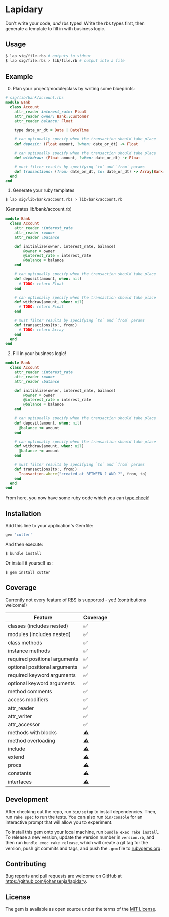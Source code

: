 # Lapidary

Don't write your code, *and* rbs types! Write the rbs types first, then generate a template to
fill in with business logic.

## Usage

```sh
$ lap sig/file.rbs # outputs to stdout
$ lap sig/file.rbs > lib/file.rb # output into a file
```

## Example

0. Plan your project/module/class by writing some blueprints:
```ruby
# sig/lib/bank/account.rbs
module Bank
  class Account
    attr_reader interest_rate: Float
    attr_reader owner: Bank::Customer
    attr_reader balance: Float

    type date_or_dt = Date | DateTime

    # can optionally specify when the transaction should take place
    def deposit: (Float amount, ?when: date_or_dt) -> Float

    # can optionally specify when the transaction should take place
    def withdraw: (Float amount, ?when: date_or_dt) -> Float

    # must filter results by specifying `to` and `from` params
    def transactions: (from: date_or_dt, to: date_or_dt) -> Array[Bank::Transaction]
  end
end
```

1. Generate your ruby templates

```sh
$ lap sig/lib/bank/account.rbs > lib/bank/account.rb
```

(Generates lib/bank/account.rb)
```ruby
module Bank
  class Account
    attr_reader :interest_rate
    attr_reader :owner
    attr_reader :balance

    def initialize(owner, interest_rate, balance)
        @owner = owner
        @interest_rate = interest_rate
        @balance = balance
    end

    # can optionally specify when the transaction should take place
    def deposit(amount, when: nil)
      # TODO: return Float
    end

    # can optionally specify when the transaction should take place
    def withdraw(amount, when: nil)
      # TODO: return Float
    end

    # must filter results by specifying `to` and `from` params
    def transactions(to:, from:)
      # TODO: return Array
    end
  end
end
```

2. Fill in your business logic!

```ruby
module Bank
  class Account
    attr_reader :interest_rate
    attr_reader :owner
    attr_reader :balance

    def initialize(owner, interest_rate, balance)
        @owner = owner
        @interest_rate = interest_rate
        @balance = balance
    end

    # can optionally specify when the transaction should take place
    def deposit(amount, when: nil)
      @balance += amount
    end

    # can optionally specify when the transaction should take place
    def withdraw(amount, when: nil)
      @balance -= amount
    end

    # must filter results by specifying `to` and `from` params
    def transactions(to:, from:)
      Transaction.where("created_at BETWEEN ? AND ?", from, to)
    end
  end
end
```

From here, you now have some ruby code which you can [type check](https://github.com/soutaro/steep)!

## Installation

Add this line to your application's Gemfile:

```ruby
gem 'cutter'
```

And then execute:

    $ bundle install

Or install it yourself as:

    $ gem install cutter

## Coverage

Currently not every feature of RBS is supported - yet! (contributions
welcome!)

Feature|Coverage
---|---
classes (includes nested)|✅
modules (includes nested)|✅
class methods|✅
instance methods|✅
required positional arguments|✅
optional positional arguments|✅
required keyword arguments|✅
optional keyword arguments|✅
method comments|✅
access modifiers|✅
attr_reader|✅
attr_writer|✅
attr_accessor|✅
methods with blocks|⚠️
method overloading|⚠️
include|⚠️
extend|⚠️
procs|⚠️
constants|⚠️
interfaces|⚠️


## Development

After checking out the repo, run `bin/setup` to install dependencies. Then, run `rake spec` to run the tests. You can also run `bin/console` for an interactive prompt that will allow you to experiment.

To install this gem onto your local machine, run `bundle exec rake install`. To release a new version, update the version number in `version.rb`, and then run `bundle exec rake release`, which will create a git tag for the version, push git commits and tags, and push the `.gem` file to [rubygems.org](https://rubygems.org).

## Contributing

Bug reports and pull requests are welcome on GitHub at https://github.com/johansenja/lapidary.


## License

The gem is available as open source under the terms of the [MIT License](https://opensource.org/licenses/MIT).
